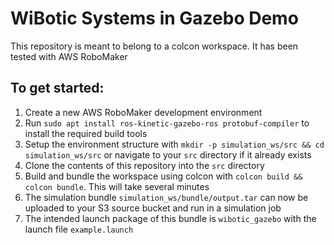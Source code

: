 # WiBotic Systems in Gazebo Demo
This repository is meant to belong to a colcon workspace.
It has been tested with AWS RoboMaker

## To get started:
1. Create a new AWS RoboMaker development environment
2. Run `sudo apt install ros-kinetic-gazebo-ros protobuf-compiler` to install the required build tools
3. Setup the environment structure with `mkdir -p simulation_ws/src && cd  simulation_ws/src` or navigate to your `src` directory if it already exists
4. Clone the contents of this repository into the `src` directory
5. Build and bundle the workspace using colcon with `colcon build && colcon bundle`. This will take several minutes
6. The simulation bundle `simulation_ws/bundle/output.tar` can now be uploaded to your S3 source bucket and run in a simulation job
7. The intended launch package of this bundle is `wibotic_gazebo` with the launch file `example.launch`
